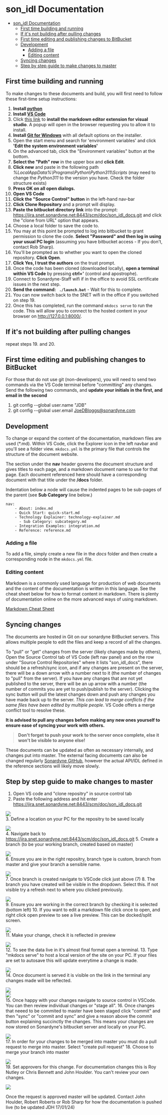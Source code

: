 # son_idl Documentation

- [son\_idl Documentation](#son_idl-documentation)
  - [First time building and running](#first-time-building-and-running)
  - [If it's not building after pulling changes](#if-its-not-building-after-pulling-changes)
  - [First time editing and publishing changes to BitBucket](#first-time-editing-and-publishing-changes-to-bitbucket)
  - [Development](#development)
    - [Adding a file](#adding-a-file)
    - [Editing content](#editing-content)
  - [Syncing changes](#syncing-changes)
  - [Step by step guide to make changes to master](#step-by-step-guide-to-make-changes-to-master)

## First time building and running

To make changes to these documents and build, you will first need to follow these first-time setup instructions:

1. **Install [python](https://www.python.org/ftp/python/3.11.3/python-3.11.3-amd64.exe)**
2. **Install [VS Code](https://code.visualstudio.com/download)**
3. Click [this link](https://marketplace.visualstudio.com/items?itemName=yzhang.markdown-all-in-one) to **install the markdown editor extension for visual studio**. A popup will open in the browser requesting you to allow it to install.
4. **Install [Git for Windows](https://git-scm.com/download/win)** with all default options on the installer.
5. Open the start menu and search for 'environment variables' and click **'Edit the system environment variables'**
6. On the advanced tab, click the "Environment variables" button at the bottom.
7. **Select the "Path" row** in the upper box and **click Edit**.
8. **Click new** and paste in the following path *%LocalAppData%\Programs\Python\Python311\Scripts*  (may need to change the *Python311* to the version you have. Check the folder structure exists)
9. **Press OK on all open dialogs.**
10. **Open VS Code**
11. **Click the "Source Control" button** in the left-hand nav-bar 
12. **Click Clone Repository** and a prompt will display.
13. **Paste the bitbucket directory link** into the prompt: https://jira.snet.sonardyne.net:8443/scm/doc/son_idl_docs.git and click the "clone from URL" option that appears.
14. Choose a local folder to save the code to.
15. You may at this point be prompted to log into bitbucket to grant permission to clone the code. **Select "Password" and then log in using your usual PC login** (assuming you have bitbucket access - If you don't, contact Rob Sharp).
16. You'll be prompted as to whether you want to open the cloned repository. **Click Open**.
17. **Click Yes, I trust the authors** on the trust prompt.
18. Once the code has been cloned (downloaded locally), **open a terminal within VS Code** by pressing **ctrl+'** (control and apostrophe). 
19. Connect to Sonardyne-Staff wifi if in the office to avoid SSL certificate issues in the next step.
20. **Send the command:  ``` ./launch.bat```** - Wait for this to complete.
21. You can now switch back to the SNET wifi in the office if you switched on step 19.
22. Once this has completed, run the command ```mkdocs serve``` to run the code. This will allow you to connect to the hosted content in your browser on http://127.0.0.1:8000/.

## If it's not building after pulling changes
repeat steps 19. and 20.

## First time editing and publishing changes to BitBucket
For those that do not use git (non-developers), you will need to send two commands via the VS Code terminal before "committing" any changes. Send the following two commands, and **update your initials in the first, and email in the second**
1. git config --global user.name "JDB"
2. git config --global user.email JoeDBloggs@sonardyne.com


## Development

To change or expand the content of the documentation, markdown files are used (*.md). Within VS Code, click the Explorer icon in the left navbar and you'll see a folder view. ```mkdocs.yml``` is the primary file that controls the structure of the document website.

The section under the **nav** header governs the document structure and gives titles to each page, and a markdown document name to use for that page. Each document referenced here should have a corresponding document with that title under the **/docs** folder. 

Indentation below a node will cause the indented pages to be sub-pages of the parent (see **Sub Category** line below.)
```
nav:
    - About: index.md
    - Quick Start: quick-start.md
    - Technology Explainer: technology-explainer.md
      - Sub Category: subcategory.md
    - Integration Examples: integration.md
    - Reference: reference.md
```

### Adding a file

To add a file, simply create a new file in the *docs* folder and then create a corresponding node in the ```mkdocs.yml``` file. 

### Editing content
Markdown is a commonly used language for production of web documents and the content of the documentation is written in this language. See the cheat sheet below for how to format content in markdown. There is plenty of documentation online on the more advanced ways of using markdown.

[Markdown Cheat Sheet](https://www.markdownguide.org/cheat-sheet/)

## Syncing changes
The documents are hosted in Git on our sonardyne BitBucket servers. This allows multiple people to edit the files and keep a record of all the changes.

To "pull" or "get" changes from the server (likely changes made by others), Open the Source Control tab of VS Code (left nav panel) and on the row under "Source Control Repositories" where it lists "son_idl_docs", there should be a refresh/sync icon, and if any changes are present on the server, there will be a down arrow with a number next to it (the number of changes to "pull" from the server). If you have any changes that are not yet published to the server, there will be an up arrow with a number (the number of commits you are yet to push/publish to the server). Clicking the sync button will pull the latest changes down and push any changes you have made back up to the server. *This can lead to merge conflicts if the same files have been edited by multiple people*. VS Code offers a merge conflict tool to resolve these.

**It is advised to pull any changes before making any new ones yourself to ensure ease of syncing your work with others.**


>**Don't forget to push your work to the server once complete, else it won't be visible to anyone else!**

These documents can be updated as often as necessary internally, and changes put into master. The external facing documents can also be changed regularly [Sonardyne GitHub](https://github.com/Sonardyne), however the actual API/IDL defined in the reference sections will likely move slowly. 

## Step by step guide to make changes to master

1. Open VS code and "clone repositry" in source control tab
2. Paste the following address and hit enter https://jira.snet.sonardyne.net:8443/scm/doc/son_idl_docs.git 

![](docs\assets\Images\readme\Slide1.JPG)  
3. Define a location on your PC for the repositry to be saved locally

![](docs\assets\Images\readme\Slide2.JPG)  
4. Navigate back to https://jira.snet.sonardyne.net:8443/scm/doc/son_idl_docs.git 
5. Create a branch (to be your working branch, created based on master)

![](docs\assets\Images\readme\Slide3.JPG)  
6. Ensure you are in the right repositry, branch type is custom, branch from master and give your branch a sensible name.

![](docs\assets\Images\readme\Slide4.JPG)  
7. Once branch is created navigate to VSCode click just above (7)
8. The branch you have created will be visible in the dropdown. Select this. If not visible try a refresh next to where you clicked previously.

![](docs\assets\Images\readme\Slide5.JPG)  
9. Ensure you are working in the correct branch by checking it is selected (bottom left)
10. If you want to edit a markdown file click once to open, and right click open preview to see a live preview. This can be docked/split screen. 

![](docs\assets\Images\readme\Slide6.JPG)  
11. Make your change, check it is reflected in preview

![](docs\assets\Images\readme\Slide7.JPG)  
12. To see the data live in it's almost final format open a terminal.
13. Type "mkdocs serve" to host a local version of the site on your PC. If your files are set to autosave this will update everytime a change is made.

![](docs\assets\Images\readme\Slide8.JPG)  
14. Once document is served it is visible on the link in the terminal any changes made will be reflected.

![](docs\assets\Images\readme\Slide9.JPG)  
![](docs\assets\Images\readme\Slide10.JPG)  
15. Once happy with your changes navigate to source control in VSCode. You can then review individual changes or "stage all".
16. Once changes that neeed to be commited to master have been staged click "commit" and then "sync" or "commit and sync" and give a reason above the commit button explaining succinctly the changes. This means your changes are now stored on Sonardyne's bitbucket server and locally on your PC. 

![](docs\assets\Images\readme\Slide11.JPG)  
17. In order for your changes to be merged into master you must do a pull request to merge into master. Select "create pull request"
18. Choose to merge your branch into master

![](docs\assets\Images\readme\Slide12.JPG)  
19. Set approvers for this change. For documentation changes this is Roy Nutley or Chris Bennett and John Houlder. You can't review your own changes.

![](docs\assets\Images\readme\Slide13.JPG)  

Once the request is approved master will be updated. Contact John Houlder, Robert Roberts or Rob Sharp for how the documentation is pushed live (to be updated JDH 17/01/24)




 